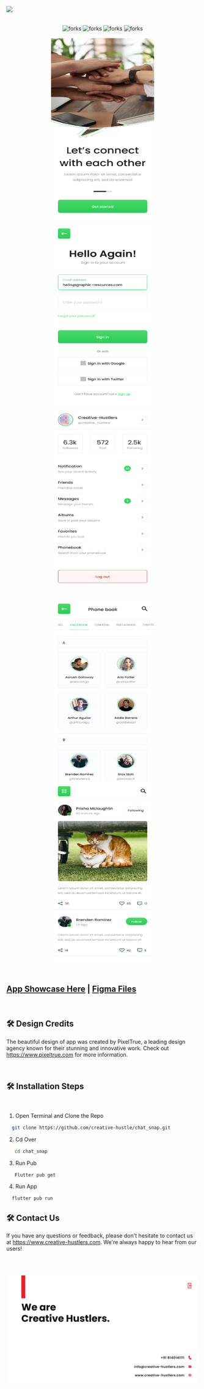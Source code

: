 ![](https://socialify.git.ci/creative-hustle/chat_snap/image?forks=1&logo=https%3A%2F%2Fgithub.com%2Fcreative-hustle%2Fchat_snap%2Fblob%2Fmain%2Fmedia%2Flogo.png%3Fraw%3Dtrue&name=1&pulls=1&stargazers=1&theme=Light)

<br/>

<!-------------Swags------------------------->

<div align="center">


<img src="https://forthebadge.com/images/badges/built-with-love.svg" alt=" forks"/>
<img src="https://forthebadge.com/images/badges/built-by-developers.svg" alt=" forks"/>
<img src="https://forthebadge.com/images/badges/makes-people-smile.svg" alt=" forks"/>
<img src="https://forthebadge.com/images/badges/powered-by-coffee.svg" alt=" forks"/>

</div>
<div align="center">


<br>
  <tr>
    <td><img src="https://github.com/creative-hustle/chat_snap/blob/main/media/1.png?raw=true" width=270 height=480></td>
    <td><img src="https://github.com/creative-hustle/chat_snap/blob/main/media/2.png?raw=true" width=270 height=480></td>
    <td><img src="https://github.com/creative-hustle/chat_snap/blob/main/media/3.png?raw=true" width=270 height=480></td>
  </tr>
  <br>
  <br>
   <tr>
    <td><img src="https://github.com/creative-hustle/chat_snap/blob/main/media/4.png?raw=true" width=270 height=480></td>
    <td><img src="https://github.com/creative-hustle/chat_snap/blob/main/media/5.png?raw=true" width=270 height=480></td>
  </tr>
</div>
<br/>


## [App Showcase Here](https://play.google.com/store/apps/details?id=com.ch.chat_snap) | [Figma Files](https://www.figma.com/file/m3ddZPGoeAjRL5fbtWXH6M/Social-Media-App?node-id=0%3A1&t=1dSiZqWoSNBLSF6H-1)


<br/>

## 🛠️ Design Credits

The beautiful design of app was created by PixelTrue, a leading design agency known for their stunning and innovative work. Check out https://www.pixeltrue.com for more information.
<!-- ## [PixelTrue](https://www.pixeltrue.com/) -->


<br/>

## 🛠️ Installation Steps


<br/>


1. Open Terminal and Clone the Repo

```bash
  git clone https://github.com/creative-hustle/chat_snap.git
```
2. Cd Over

```bash
   cd chat_snap
```
3. Run Pub
```
   Flutter pub get
```
4. Run App
```
  flutter pub run
```

## 🛠️ Contact Us
If you have any questions or feedback, please don't hesitate to contact us at https://www.creative-hustlers.com. We're always happy to hear from our users!

<br/>
<br/>

![](https://github.com/creative-hustle/chat_snap/blob/main/media/banner.png?raw=true)